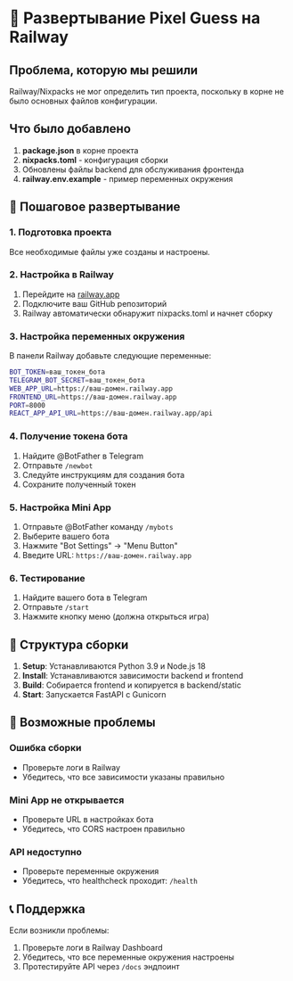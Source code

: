 # 🚀 Развертывание Pixel Guess на Railway

## Проблема, которую мы решили

Railway/Nixpacks не мог определить тип проекта, поскольку в корне не было основных файлов конфигурации.

## Что было добавлено

1. **package.json** в корне проекта
2. **nixpacks.toml** - конфигурация сборки
3. Обновлены файлы backend для обслуживания фронтенда
4. **railway.env.example** - пример переменных окружения

## 📝 Пошаговое развертывание

### 1. Подготовка проекта

Все необходимые файлы уже созданы и настроены.

### 2. Настройка в Railway

1. Перейдите на [railway.app](https://railway.app)
2. Подключите ваш GitHub репозиторий
3. Railway автоматически обнаружит nixpacks.toml и начнет сборку

### 3. Настройка переменных окружения

В панели Railway добавьте следующие переменные:

```bash
BOT_TOKEN=ваш_токен_бота
TELEGRAM_BOT_SECRET=ваш_токен_бота
WEB_APP_URL=https://ваш-домен.railway.app
FRONTEND_URL=https://ваш-домен.railway.app
PORT=8000
REACT_APP_API_URL=https://ваш-домен.railway.app/api
```

### 4. Получение токена бота

1. Найдите @BotFather в Telegram
2. Отправьте `/newbot`
3. Следуйте инструкциям для создания бота
4. Сохраните полученный токен

### 5. Настройка Mini App

1. Отправьте @BotFather команду `/mybots`
2. Выберите вашего бота
3. Нажмите "Bot Settings" → "Menu Button"
4. Введите URL: `https://ваш-домен.railway.app`

### 6. Тестирование

1. Найдите вашего бота в Telegram
2. Отправьте `/start`
3. Нажмите кнопку меню (должна открыться игра)

## 🔧 Структура сборки

1. **Setup**: Устанавливаются Python 3.9 и Node.js 18
2. **Install**: Устанавливаются зависимости backend и frontend
3. **Build**: Собирается frontend и копируется в backend/static
4. **Start**: Запускается FastAPI с Gunicorn

## 🚨 Возможные проблемы

### Ошибка сборки

- Проверьте логи в Railway
- Убедитесь, что все зависимости указаны правильно

### Mini App не открывается

- Проверьте URL в настройках бота
- Убедитесь, что CORS настроен правильно

### API недоступно

- Проверьте переменные окружения
- Убедитесь, что healthcheck проходит: `/health`

## 📞 Поддержка

Если возникли проблемы:

1. Проверьте логи в Railway Dashboard
2. Убедитесь, что все переменные окружения настроены
3. Протестируйте API через `/docs` эндпоинт
